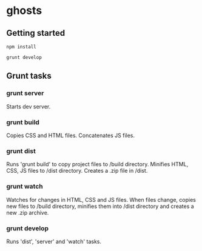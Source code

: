 # ghosts


## Getting started

```shell
npm install
```

```shell
grunt develop
```


## Grunt tasks

### grunt server
Starts dev server.

### grunt build
Copies CSS and HTML files. Concatenates JS files.

### grunt dist
Runs 'grunt build' to copy project files to /build directory.
Minifies HTML, CSS, JS files to /dist directory.
Creates a .zip file in /dist.

### grunt watch
Watches for changes in HTML, CSS and JS files.
When files change, copies new files to /build directory, minifies them into /dist directory and creates a new .zip archive.

### grunt develop
Runs 'dist', 'server' and 'watch' tasks.


